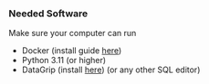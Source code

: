 ### Needed Software

Make sure your computer can run

- Docker (install guide [here](https://docs.docker.com/engine/install/))
- Python 3.11 (or higher)
- DataGrip (install [here](https://www.jetbrains.com/datagrip/?source=google&medium=cpc&campaign=AMER_en_US-PST+MST_DataGrip_Branded&term=datagrip&content=555122603916&gad_source=1&gclid=Cj0KCQiArby5BhCDARIsAIJvjIQSdONu2c-uwbuTqb_XQoKW8GD2lYnXRDGmlzKQh15yglOHNipcFeoaAv0-EALw_wcB)) (or any other SQL editor)
